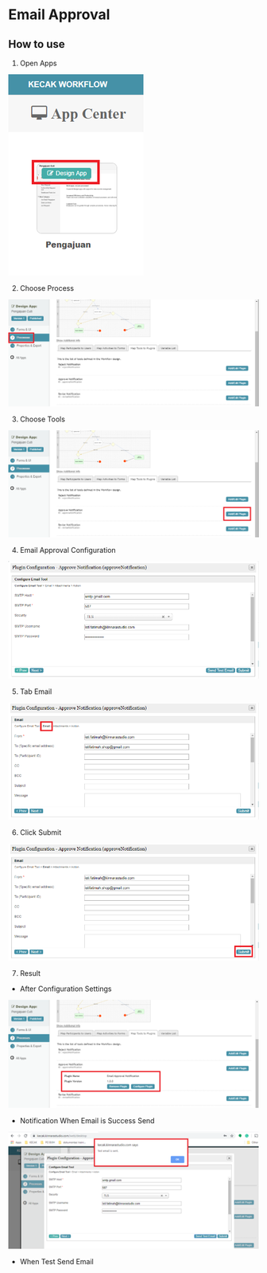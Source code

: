 # Email Approval

## How to use

1. Open Apps

<img src="https://raw.githubusercontent.com/kinnara-digital-studio/kecak-workflow/master/docs/assets/runProcess_openApps.png" alt="" />


2. Choose Process

<img src="https://raw.githubusercontent.com/kinnara-digital-studio/kecak-workflow/master/docs/assets/emailOpenProcess.png" alt="" />


3. Choose Tools

<img src="https://raw.githubusercontent.com/kinnara-digital-studio/kecak-workflow/master/docs/assets/emailChooseTools.png" alt="" />


4. Email Approval Configuration

<img src="https://raw.githubusercontent.com/kinnara-digital-studio/kecak-workflow/master/docs/assets/emailApprovalConfiguration.png" alt="" />


5. Tab Email

<img src="https://raw.githubusercontent.com/kinnara-digital-studio/kecak-workflow/master/docs/assets/tabEmail.png" alt="" />


6. Click Submit

<img src="https://raw.githubusercontent.com/kinnara-digital-studio/kecak-workflow/master/docs/assets/emailSubmit.png" alt="" />


7. Result

- After Configuration Settings

<img src="https://raw.githubusercontent.com/kinnara-digital-studio/kecak-workflow/master/docs/assets/emailProcessAfterConfig.png" alt="" />


- Notification When Email is Success Send

<img src="https://raw.githubusercontent.com/kinnara-digital-studio/kecak-workflow/master/docs/assets/notification.png" alt="" />


- When Test Send Email

<img src="https://raw.githubusercontent.com/kinnara-digital-studio/kecak-workflow/master/docs/assets/.png" alt="" />


